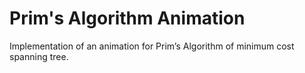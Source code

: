 # Prim's Algorithm Animation
Implementation of an animation for Prim’s Algorithm of minimum cost spanning tree.

